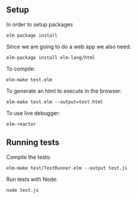 ## Setup

In order to setup packages

```
elm package install
```

Since we are going to do a web app we also need:

```
elm-package install elm-lang/html
```

To compile:

``` 
elm-make test.elm
```

To generate an html to execute in the browser:

```
elm-make test.elm --output=test.html
```

To use live debugger:
```
elm-reactor
```


## Running tests

Compile the tests:

```ssh
elm-make test/TestRunner.elm --output test.js
```

Run tests with Node:

```ssh
node test.js
```
